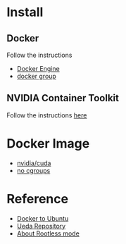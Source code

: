 # Install
## Docker
Follow the instructions
- [Docker Engine](https://docs.docker.com/engine/install/ubuntu/)
- [docker group](https://docs.docker.com/engine/install/linux-postinstall/)

## NVIDIA Container Toolkit
Follow the instructions [here](https://docs.nvidia.com/datacenter/cloud-native/container-toolkit/latest/install-guide.html)

# Docker Image
- [nvidia/cuda](https://hub.docker.com/r/nvidia/cuda/tags?page=1&ordering=-name)
- [no cgroups](https://bbs.archlinux.org/viewtopic.php?id=266915)
  
# Reference
- [Docker to Ubuntu](https://zenn.dev/usagi1975/articles/2022-09-05-000000_docker_gpu)
- [Ueda Repository](https://github.com/sh1027/docker_pytorch)
- [About Rootless mode](https://qiita.com/boocsan/items/781ae06fa4ac4291ba97)
